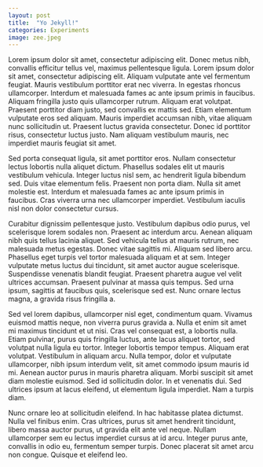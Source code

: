 ```yaml
---
layout: post
title:  "Yo Jekyll!"
categories: Experiments
image: zee.jpeg
---
```


Lorem ipsum dolor sit amet, consectetur adipiscing elit. Donec metus nibh, convallis efficitur tellus vel, maximus pellentesque ligula. Lorem ipsum dolor sit amet, consectetur adipiscing elit. Aliquam vulputate ante vel fermentum feugiat. Mauris vestibulum porttitor erat nec viverra. In egestas rhoncus ullamcorper. Interdum et malesuada fames ac ante ipsum primis in faucibus. Aliquam fringilla justo quis ullamcorper rutrum. Aliquam erat volutpat. Praesent porttitor diam justo, sed convallis ex mattis sed. Etiam elementum vulputate eros sed aliquam. Mauris imperdiet accumsan nibh, vitae aliquam nunc sollicitudin ut. Praesent luctus gravida consectetur. Donec id porttitor risus, consectetur luctus justo. Nam aliquam vestibulum mauris, nec imperdiet mauris feugiat sit amet.

Sed porta consequat ligula, sit amet porttitor eros. Nullam consectetur lectus lobortis nulla aliquet dictum. Phasellus sodales elit ut mauris vestibulum vehicula. Integer luctus nisl sem, ac hendrerit ligula bibendum sed. Duis vitae elementum felis. Praesent non porta diam. Nulla sit amet molestie est. Interdum et malesuada fames ac ante ipsum primis in faucibus. Cras viverra urna nec ullamcorper imperdiet. Vestibulum iaculis nisl non dolor consectetur cursus.

Curabitur dignissim pellentesque justo. Vestibulum dapibus odio purus, vel scelerisque lorem sodales non. Praesent ac interdum arcu. Aenean aliquam nibh quis tellus lacinia aliquet. Sed vehicula tellus at mauris rutrum, nec malesuada metus egestas. Donec vitae sagittis mi. Aliquam sed libero arcu. Phasellus eget turpis vel tortor malesuada aliquam et at sem. Integer vulputate metus luctus dui tincidunt, sit amet auctor augue scelerisque. Suspendisse venenatis blandit feugiat. Praesent pharetra augue vel velit ultrices accumsan. Praesent pulvinar at massa quis tempus. Sed urna ipsum, sagittis at faucibus quis, scelerisque sed est. Nunc ornare lectus magna, a gravida risus fringilla a.

Sed vel lorem dapibus, ullamcorper nisl eget, condimentum quam. Vivamus euismod mattis neque, non viverra purus gravida a. Nulla et enim sit amet mi maximus tincidunt et ut nisi. Cras vel consequat est, a lobortis nulla. Etiam pulvinar, purus quis fringilla luctus, ante lacus aliquet tortor, sed volutpat nulla ligula eu tortor. Integer lobortis tempor tempus. Aliquam erat volutpat. Vestibulum in aliquam arcu. Nulla tempor, dolor et vulputate ullamcorper, nibh ipsum interdum velit, sit amet commodo ipsum mauris id mi. Aenean auctor purus in mauris pharetra aliquam. Morbi suscipit sit amet diam molestie euismod. Sed id sollicitudin dolor. In et venenatis dui. Sed ultrices ipsum at lacus eleifend, ut elementum ligula imperdiet. Nam a turpis diam.

Nunc ornare leo at sollicitudin eleifend. In hac habitasse platea dictumst. Nulla vel finibus enim. Cras ultrices, purus sit amet hendrerit tincidunt, libero massa auctor purus, ut gravida elit ante vel neque. Nullam ullamcorper sem eu lectus imperdiet cursus at id arcu. Integer purus ante, convallis in odio eu, fermentum semper turpis. Donec placerat sit amet arcu non congue. Quisque et eleifend leo.
